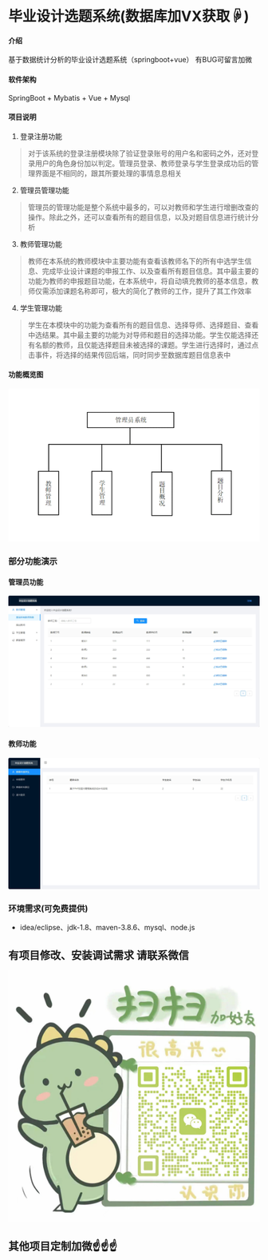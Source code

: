 # 毕业设计选题系统(数据库加VX获取☟)

#### 介绍
基于数据统计分析的毕业设计选题系统（springboot+vue）
有BUG可留言加微

#### 软件架构
SpringBoot + Mybatis + Vue + Mysql


#### 项目说明

1.  登录注册功能
> 对于该系统的登录注册模块除了验证登录账号的用户名和密码之外，还对登录用户的角色身份加以判定。管理员登录、教师登录与学生登录成功后的管理界面是不相同的，跟其所要处理的事情息息相关
2.  管理员管理功能
> 管理员的管理功能是整个系统中最多的，可以对教师和学生进行增删改查的操作。除此之外，还可以查看所有的题目信息，以及对题目信息进行统计分析
3.  教师管理功能
> 教师在本系统的教师模块中主要功能有查看该教师名下的所有中选学生信息、完成毕业设计课题的申报工作、以及查看所有题目信息。其中最主要的功能为教师的申报题目功能，在本系统中，将自动填充教师的基本信息，教师仅需添加课题名称即可，极大的简化了教师的工作，提升了其工作效率
4.  学生管理功能
> 学生在本模块中的功能为查看所有的题目信息、选择导师、选择题目、查看中选结果。其中最主要的功能为对导师和题目的选择功能。学生仅能选择还有名额的教师，且仅能选择题目未被选择的课题。学生进行选择时，通过点击事件，将选择的结果传回后端，同时同步至数据库题目信息表中


#### 功能概览图
![输入图片说明](photo/%E5%8A%9F%E8%83%BD%E6%B5%81%E7%A8%8B%E5%9B%BE.gif)

### 部分功能演示

#### 管理员功能
![输入图片说明](photo/%E7%AE%A1%E7%90%86%E5%91%98%E5%8A%9F%E8%83%BD.gif)

#### 教师功能
![输入图片说明](photo/%E6%95%99%E5%B8%88%E5%8A%9F%E8%83%BD.gif)


### 环境需求(可免费提供)
- idea/eclipse、jdk-1.8、maven-3.8.6、mysql、node.js

## 有项目修改、安装调试需求 请联系微信
![输入图片说明](photo/0-WeChat.png)

## 其他项目定制加微☝☝☝